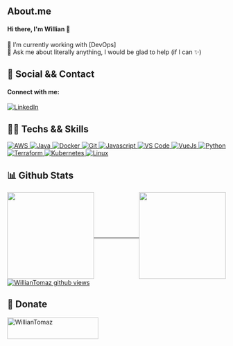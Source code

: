 ## About.me
#### Hi there, I'm Willian 👋

🔭 I’m currently working with [DevOps] <br />
💬 Ask me about literally anything, I would be glad to help (if I can ✨) <br />


## 🤝 Social && Contact
#### Connect with me:
<p align="justify">
  <a href="https://www.linkedin.com/in/willian-t-a1aa81b6/">
    <img alt="LinkedIn" src="https://img.shields.io/badge/LinkedIn-%230d1117.svg?style=for-the-badge&logo=LinkedIn"/>
  </a>
</p>


## 👨‍💻 Techs && Skills
<p align="justify">
  <a href="https://gist.github.com/WillianTomaz">
    <img alt="AWS" src="https://img.shields.io/badge/Amazon-%230d1117.svg?style=for-the-badge&logo=AmazonAWS"/> 
    <img alt="Java" src="https://img.shields.io/badge/Java%20Spring-%230d1117.svg?style=for-the-badge&logo=Spring"/> 
    <img alt="Docker" src="https://img.shields.io/badge/Docker-%230d1117.svg?style=for-the-badge&logo=Docker"/> 
    <img alt="Git" src="https://img.shields.io/badge/Git-%230d1117.svg?style=for-the-badge&logo=Git"/> 
    <img alt="Javascript" src="https://img.shields.io/badge/Javascript-%230d1117.svg?style=for-the-badge&logo=Javascript"/> 
    <img alt="VS Code" src="https://img.shields.io/badge/Visual%20Studio%20Code-%230d1117.svg?style=for-the-badge&logo=VisualStudioCode"/> 
    <img alt="VueJs" src="https://img.shields.io/badge/VueJs-%230d1117.svg?style=for-the-badge&logo=vuedotjs"/> 
    <img alt="Python" src="https://img.shields.io/badge/Python-%230d1117.svg?style=for-the-badge&logo=Python"/> 
    <img alt="Terraform" src="https://img.shields.io/badge/Terraform-%230d1117.svg?style=for-the-badge&logo=Terraform"/> 
    <img alt="Kubernetes" src="https://img.shields.io/badge/Kubernetes-%230d1117.svg?style=for-the-badge&logo=Kubernetes"/> 
    <img alt="Linux" src="https://img.shields.io/badge/Linux-%230d1117.svg?style=for-the-badge&logo=Linux"/>
  </a>
</p>


## 📊 Github Stats
<p align="justify">
  <a href="https://github.com/WillianTomaz">
    <picture>
      <source srcset="https://github-readme-stats.vercel.app/api?username=WillianTomaz&show_icons=true&theme=dark" media="(prefers-color-scheme: dark)" />
      <source srcset="https://github-readme-stats.vercel.app/api?username=WillianTomaz&show_icons=true" media="(prefers-color-scheme: light), (prefers-color-scheme: no-preference)" />
      <img height="200em" align="center" src="https://github-readme-stats.vercel.app/api?username=WillianTomaz&show_icons=true" />
    </picture>
    <picture>
      <source srcset="https://github-readme-stats.vercel.app/api/top-langs/?username=WillianTomaz&show_icons=true&theme=dark" media="(prefers-color-scheme: dark)" />
      <source srcset="https://github-readme-stats.vercel.app/api/top-langs/?username=WillianTomaz&show_icons=true" media="(prefers-color-scheme: light), (prefers-color-scheme: no-preference)" />
      <img height="200em" align="center" src="https://github-readme-stats.vercel.app/api?username=WillianTomaz&show_icons=true" />
    </picture>
  </a>
  <a href="https://github.com/WillianTomaz">
    <img alt="WillianTomaz github views" align="center" src="https://komarev.com/ghpvc/?username=WillianTomaz&label=Profile%20views&color=3da47a&style=for-the-badge">
  </a>
</p>


## 🎁 Donate
<p dir="auto">
  <a href="https://www.buymeacoffee.com/williantomaz" rel="nofollow"> 
    <img align="left" src="https://cdn.buymeacoffee.com/buttons/v2/default-yellow.png" height="50" width="210" alt="WillianTomaz" style="max-width: 100%;">
  </a>
</p>
